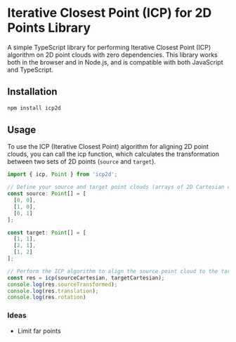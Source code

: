 # Iterative Closest Point (ICP) for 2D Points Library

A simple TypeScript library for performing Iterative Closest Point (ICP) algorithm on 2D point clouds with zero dependencies. This library works both in the browser and in Node.js, and is compatible with both JavaScript and TypeScript.

## Installation

```bash
npm install icp2d
```

## Usage
To use the ICP (Iterative Closest Point) algorithm for aligning 2D point clouds, you can call the icp function, which calculates the transformation between two sets of 2D points (`source` and `target`).

```typescript
import { icp, Point } from 'icp2d';

// Define your source and target point clouds (arrays of 2D Cartesian coordinates)
const source: Point[] = [
  [0, 0],
  [1, 0],
  [0, 1]
];

const target: Point[] = [
  [1, 1],
  [2, 1],
  [1, 2]
];

// Perform the ICP algorithm to align the source point cloud to the target
const res = icp(sourceCartesian, targetCartesian);
console.log(res.sourceTransformed);
console.log(res.translation);
console.log(res.rotation)
```


### Ideas
- Limit far points